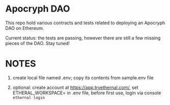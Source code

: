 # Apocryph DAO

This repo hold various contracts and tests related to deploying an Apocryph DAO on Ethereum.

Current status: the tests are passing, however there are still a few missing pieces of the DAO. Stay tuned!

# NOTES
1) create local file named .env; copy its contents from sample.env file

2) optional: create account at https://app.tryethernal.com/, set  ETHERAL_WORKSPACE= in .env file,
before first use, login via console `ethernal login`